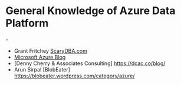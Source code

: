 <H1>General Knowledge of Azure Data Platform</H1>
-

- Grant Fritchey [ScaryDBA.com](http://www.scarydba.com/category/azure-2/)
- [Microsoft Azure Blog](https://azure.microsoft.com/en-us/blog/)
- [Denny Cherry & Associates Consulting] https://dcac.co/blog/
- Arun Sirpal [BlobEater] https://blobeater.wordpress.com/category/azure/

